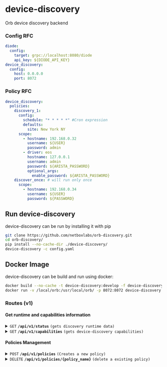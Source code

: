 # device-discovery
Orb device discovery backend

### Config RFC
```yaml
diode:
  config:
    target: grpc://localhost:8080/diode
    api_key: ${DIODE_API_KEY}
device_discovery:
  config:
    host: 0.0.0.0
    port: 8072
```

### Policy RFC
```yaml
device_discovery:
  policies:
    discovery_1:
      config:
        schedule: "* * * * *" #Cron expression
        defaults:
          site: New York NY
      scope:
        - hostname: 192.168.0.32
          username: ${USER}
          password: admin
        - driver: eos
          hostname: 127.0.0.1
          username: admin
          password: ${ARISTA_PASSWORD}
          optional_args:
            enable_password: ${ARISTA_PASSWORD}
    discover_once: # will run only once
      scope:
        - hostname: 192.168.0.34
          username: ${USER}
          password: ${PASSWORD}
```
## Run device-discovery
device-discovery can be run by installing it with pip
```sh
git clone https://github.com/netboxlabs/orb-discovery.git
cd orb-discovery/
pip install --no-cache-dir ./device-discovery/
device-discovery -c config.yaml
```

## Docker Image
device-discovery can be build and run using docker:
```sh
docker build --no-cache -t device-discovery:develop -f device-discovery/docker/Dockerfile .
docker run -v /local/orb:/usr/local/orb/ -p 8072:8072 device-discovery:develop device-discovery -c /usr/local/orb/config.yaml
```

### Routes (v1)

#### Get runtime and capabilities information

<details>
 <summary><code>GET</code> <code><b>/api/v1/status</b></code> <code>(gets discovery runtime data)</code></summary>

##### Parameters

> None

##### Responses

> | http code     | content-type                      | response                                                            |
> |---------------|-----------------------------------|---------------------------------------------------------------------|
> | `200`         | `application/json; charset=utf-8` |  `{"version": "0.1.0","up_time_seconds": 3678 }`                    |

##### Example cURL

> ```sh
>  curl -X GET -H "Content-Type: application/json" http://localhost:8072/api/v1/status
> ```

</details>

<details>
 <summary><code>GET</code> <code><b>/api/v1/capabilities</b></code> <code>(gets device-discovery capabilities)</code></summary>

##### Parameters

> None

##### Responses

> | http code     | content-type                      | response                                                            |
> |---------------|-----------------------------------|---------------------------------------------------------------------|
> | `200`         | `application/json; charset=utf-8` | `{"supported_drivers":["ios","eos","junos","nxos","cumulus"]}`      |

##### Example cURL

> ```sh
>  curl -X GET -H "Content-Type: application/json" http://localhost:8072/api/v1/capabilities
> ```

</details>

#### Policies Management


<details>
 <summary><code>POST</code> <code><b>/api/v1/policies</b></code> <code>(Creates a new policy)</code></summary>

##### Parameters

> | name      |  type     | data type               | description                                                           |
> |-----------|-----------|-------------------------|-----------------------------------------------------------------------|
> | None      |  required | YAML object             | yaml format specified in [Policy RFC](#policy-rfc)                    |
 

##### Responses

> | http code     | content-type                       | response                                                            |
> |---------------|------------------------------------|---------------------------------------------------------------------|
> | `201`         | `application/json; charset=UTF-8`  | `{"detail":"policy 'policy_name' was started"}`                     |
> | `400`         | `application/json; charset=UTF-8`  | `{ "detail": "invalid Content-Type. Only 'application/x-yaml' is supported" }`|
> | `400`         | `application/json; charset=UTF-8`  | Any other policy error                                              |
> | `403`         | `application/json; charset=UTF-8`  | `{ "detail": "config field is required" }`                          |
> | `409`         | `application/json; charset=UTF-8`  | `{ "detail": "policy 'policy_name' already exists" }`               |
 

##### Example cURL

> ```sh
>  curl -X POST -H "Content-Type: application/x-yaml" --data-binary @policy.yaml http://localhost:8072/api/v1/policies
> ```

</details>

<details>
 <summary><code>DELETE</code> <code><b>/api/v1/policies/{policy_name}</b></code> <code>(delete a existing policy)</code></summary>

##### Parameters

> | name              |  type     | data type      | description                         |
> |-------------------|-----------|----------------|-------------------------------------|
> |   `policy_name`   |  required | string         | The unique policy name              |

##### Responses

> | http code     | content-type                      | response                                                            |
> |---------------|-----------------------------------|---------------------------------------------------------------------|
> | `200`         | `application/json; charset=UTF-8` | `{ "detail": "policy 'policy_name' was deleted" }`                  |
> | `400`         | `application/json; charset=UTF-8` | Any other policy deletion error                                     |
> | `404`         | `application/json; charset=UTF-8` | `{ "detail": "policy 'policy_name' not found" }`                    |

##### Example cURL

> ```sh
>  curl -X DELETE http://localhost:8072/api/v1/policies/policy_name
> ```

</details>
